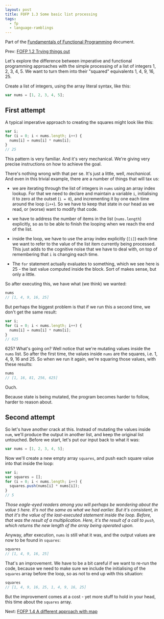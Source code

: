 ```yaml
---
layout: post
title: FOFP 1.3 Some basic list processing
tags:
  - fp
  - language-ramblings
---
```

Part of the [Fundamentals of Functional Programming](/blog/posts/2016/05/03/fofp-fundamentals-of-functional-programming/) document.

Prev: [FOFP 1.2 Trying things out](/blog/posts/2016/05/03/fofp-1.2-trying-things-out)

Let's explore the difference between imperative and functional programming approaches with the simple processing of a list of integers 1, 2, 3, 4, 5. We want to turn them into their "squared" equivalents 1, 4, 9, 16, 25.

Create a list of integers, using the array literal syntax, like this:

```javascript
var nums = [1, 2, 3, 4, 5];
```

## First attempt

A typical imperative approach to creating the squares might look like this:

```javascript
var i;
for (i = 0; i < nums.length; i++) {
  nums[i] = nums[i] * nums[i];
}
// 25
```

This pattern is very familiar. And it's very mechanical. We're giving very precise instructions on how to achieve the goal.

There's nothing wrong with that per se. It's just a little, well, *mechanical*. And even in this trivial example, there are a number of things that will tax us:

- we are iterating through the list of integers in `nums` using an array index lookup. For that we need to declare and maintain a variable `i`, initialising it to zero at the outset (`i = 0`), and incrementing it by one each time around the loop (`i++`). So we have to keep that state in our head as we read, or (worse) want to modify that code.

- we have to address the number of items in the list (`nums.length`) explicitly, so as to be able to finish the looping when we reach the end of the list.

- inside the loop, we have to use the array index explicitly (`[i]`) each time we want to refer to the value of the list item currently being processed. This just adds to the cognitive noise that we have to deal with, on top of remembering that `i` is changing each time.

- The `for` statement actually evaluates to something, which we see here is 25 - the last value computed inside the block. Sort of makes sense, but only a little.

So after executing this, we have what (we think) we wanted:

```javascript
nums
// [1, 4, 9, 16, 25]
```

But perhaps the biggest problem is that if we run this a second time, we don't get the same result:

```javascript
var i;
for (i = 0; i < nums.length; i++) {
  nums[i] = nums[i] * nums[i];
}
// 625
```

625? What's going on? Well notice that we're mutating values inside the `nums` list. So after the first time, the values inside `nums` are the squares, i.e. 1, 4, 9, 16 and 25. So when we run it again, we're squaring those values, with these results:

```javascript
nums
// [1, 16, 81, 256, 625]
```

Ouch.

Because state is being mutated, the program becomes harder to follow, harder to reason about.

## Second attempt

So let's have another crack at this. Instead of mutating the values inside `num`, we'll produce the output in another list, and keep the original list untouched. Before we start, let's put our input back to what it was:

```javascript
var nums = [1, 2, 3, 4, 5];
```

Now we'll create a new empty array `squares`, and push each square value into that inside the loop:

```javascript
var i;
var squares = [];
for (i = 0; i < nums.length; i++) {
  squares.push(nums[i] * nums[i]);
}
// 5
```

*Those eagle-eyed readers among you will perhaps be wondering about the value `5` here. It's not the same as what we had earlier. But it's consistent, in that it's the value of the last-executed statement inside the loop. Before, that was the result of a multiplication. Here, it's the result of a call to `push`, which returns the new length of the array being operated upon.*

Anyway, after execution, `nums` is still what it was, and the output values are now to be found in `squares`:

```javascript
squares
// [1, 4, 9, 16, 25]
```

That's an improvement. We have to be a bit careful if we want to re-run the code, because we need to make sure we include the initialising of the `squares` array before the loop, so as not to end up with this situation:

```javascript
squares
// [1, 4, 9, 16, 25, 1, 4, 9, 16, 25]
```

But the improvement comes at a cost - yet more stuff to hold in your head, this time about the `squares` array.

Next: [FOFP 1.4 A different approach with map](/blog/posts/2016/05/03/fofp-1.4-a-different-approach-with-map)
